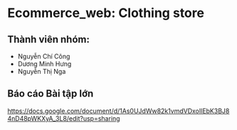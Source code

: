 # Ecommerce_web: Clothing store 
## Thành viên nhóm:
- Nguyễn Chí Công
- Dương Minh Hưng
- Nguyễn Thị Nga

## Báo cáo Bài tập lớn

https://docs.google.com/document/d/1As0UJdWw82k1vmdVDxoIlEbK3BJ84nD48pWKXyA_3L8/edit?usp=sharing
